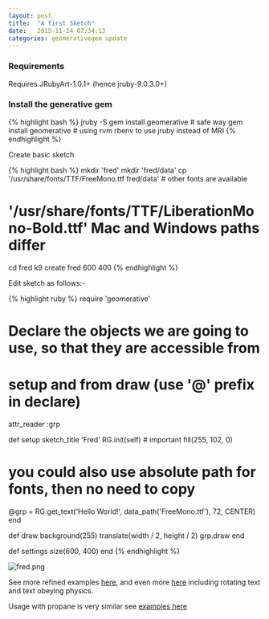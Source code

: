 ```yaml
---
layout: post
title:  "A first Sketch"
date:   2015-11-24 07:34:13
categories: geomerativegem update
---
```


### Requirements

Requires JRubyArt-1.0.1+ (hence jruby-9.0.3.0+)

### Install the generative gem

{% highlight bash %}
jruby -S gem install geomerative # safe way
gem install geomerative # using rvm rbenv to use jruby instead of MRI
{% endhighlight %}

Create basic sketch

{% highlight bash %}
mkdir 'fred'
mkdir 'fred/data'
cp '/usr/share/fonts/TTF/FreeMono.ttf fred/data' # other fonts are available
# '/usr/share/fonts/TTF/LiberationMono-Bold.ttf' Mac and Windows paths differ
cd fred
k9 create fred 600 400
{% endhighlight %}

Edit sketch as follows:-

{% highlight ruby %}
require 'geomerative'

# Declare the objects we are going to use, so that they are accessible from
# setup and from draw (use '@' prefix in declare)
attr_reader :grp

def setup
  sketch_title 'Fred'
  RG.init(self) # important
  fill(255, 102, 0)
  # you could also use absolute path for fonts, then no need to copy
  @grp = RG.get_text('Hello World!', data_path('FreeMono.ttf'), 72, CENTER)
end

def draw
  background(255)
  translate(width / 2, height / 2)
  grp.draw
end

def settings
  size(600, 400)
end
{% endhighlight %}

![fred.png]({{site.github.url}}/assets/fred.png)

See more refined examples [here][examples], and even more [here][amon] including rotating text and text obeying physics.

Usage with propane is very similar see [examples here][here]

[examples]:https://github.com/ruby-processing/geomerativegem/tree/master/examples/
[amon]:http://www.creativeapplications.net/processing/generative-typography-processing-tutorial/
[here]:https://github.com/ruby-processing/propane-examples/tree/master/external_library/gem/geomerative/
